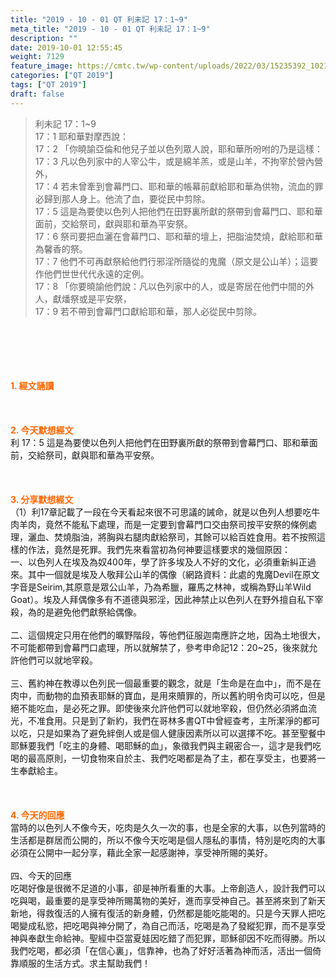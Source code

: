 ```yaml
---
title: "2019 - 10 - 01 QT 利未記 17：1~9"
meta_title: "2019 - 10 - 01 QT 利未記 17：1~9"
description: ""
date: 2019-10-01 12:55:45
weight: 7129
feature_image: https://cmtc.tw/wp-content/uploads/2022/03/15235392_10211799862337740_180693556567566654_o-1.webp
categories: ["QT 2019"]
tags: ["QT 2019"]
draft: false
---
```


<blockquote>利未記 17：1~9<br />
17：1 耶和華對摩西說：<br />
17：2 「你曉諭亞倫和他兒子並以色列眾人說，耶和華所吩咐的乃是這樣：<br />
17：3 凡以色列家中的人宰公牛，或是綿羊羔，或是山羊，不拘宰於營內營外，<br />
17：4 若未曾牽到會幕門口、耶和華的帳幕前獻給耶和華為供物，流血的罪必歸到那人身上。他流了血，要從民中剪除。<br />
17：5 這是為要使以色列人把他們在田野裏所獻的祭帶到會幕門口、耶和華面前，交給祭司，獻與耶和華為平安祭。<br />
17：6 祭司要把血灑在會幕門口、耶和華的壇上，把脂油焚燒，獻給耶和華為馨香的祭。<br />
17：7 他們不可再獻祭給他們行邪淫所隨從的鬼魔（原文是公山羊）；這要作他們世世代代永遠的定例。<br />
17：8 「你要曉諭他們說：凡以色列家中的人，或是寄居在他們中間的外人，獻燔祭或是平安祭，<br />
17：9 若不帶到會幕門口獻給耶和華，那人必從民中剪除。</blockquote><br />
&nbsp;<br />
<br />
&nbsp;<br />
<br />
<span style="color: #ff6600;"><strong>1. </strong><strong>經文誦讀</strong></span><br />
<br />
<span style="color: #ff6600;"><strong> </strong></span><br />
<br />
<span style="color: #ff6600;"><strong>2. 今天默想</strong><strong>經文<br />
</strong></span>利 17：5 這是為要使以色列人把他們在田野裏所獻的祭帶到會幕門口、耶和華面前，交給祭司，獻與耶和華為平安祭。<br />
<br />
&nbsp;<br />
<br />
<span style="color: #ff6600;"><strong>3. 分享默想經文<br />
</strong></span>（1）利17章記載了一段在今天看起來很不可思議的誡命，就是以色列人想要吃牛肉羊肉，竟然不能私下處理，而是一定要到會幕門口交由祭司按平安祭的條例處理，灑血、焚燒脂油，將胸與右腿肉獻給祭司，其餘可以給百姓食用。若不按照這樣的作法，竟然是死罪。我們先來看當初為何神要這樣要求的幾個原因：<br />
一、以色列人在埃及為奴400年，學了許多埃及人不好的文化，必須重新糾正過來。其中一個就是埃及人敬拜公山羊的偶像（網路資料：此處的鬼魔Devil在原文字音是Seirim,其原意是眾公山羊，乃為希臘，羅馬之林神，或稱為野山羊Wild Goat）。埃及人拜偶像多有不道德與邪淫，因此神禁止以色列人在野外擅自私下宰殺，為的是避免他們獻祭給偶像。<br />
<br />
二、這個規定只用在他們的曠野階段，等他們征服迦南應許之地，因為土地很大，不可能都帶到會幕門口處理，所以就解禁了，參考申命記12：20~25，後來就允許他們可以就地宰殺。<br />
<br />
三、舊約神在教導以色列民一個最重要的觀念，就是「生命是在血中」，而不是在肉中，而動物的血預表耶穌的寶血，是用來贖罪的，所以舊約明令肉可以吃，但是絕不能吃血，是必死之罪。即使後來允許他們可以就地宰殺，但仍然必須將血流光，不准食用。只是到了新約，我們在哥林多書QT中曾經查考，主所潔淨的都可以吃，只是如果為了避免絆倒人或是個人健康因素所以可以選擇不吃。甚至聖餐中耶穌要我們「吃主的身體、喝耶穌的血」，象徵我們與主親密合一，這才是我們吃喝的最高原則，一切食物來自於主、我們吃喝都是為了主，都在享受主，也要將一生奉獻給主。<br />
<br />
&nbsp;<br />
<br />
<span style="color: #ff6600;"><strong>4. 今天的回應<br />
</strong></span>當時的以色列人不像今天，吃肉是久久一次的事，也是全家的大事，以色列當時的生活都是群居而公開的，所以不像今天吃喝是個人隱私的事情，特別是吃肉的大事必須在公開中一起分享，藉此全家一起感謝神，享受神所賜的美好。<br />
<br />
四、今天的回應<br />
吃喝好像是很微不足道的小事，卻是神所看重的大事。上帝創造人，設計我們可以吃與喝，最重要的是享受神所賜萬物的美好，進而享受神自己。甚至將來到了新天新地，得救復活的人擁有復活的新身體，仍然都是能吃能喝的。只是今天罪人把吃喝變成私慾，把吃喝與神分開了，為自己而活，吃喝是為了發縱犯罪，而不是享受神與奉獻生命給神。聖經中亞當夏娃因吃錯了而犯罪，耶穌卻因不吃而得勝。所以我們吃喝，都必須「在信心裏」，信靠神，也為了好好活著為神而活，活出一個倚靠順服的生活方式。求主幫助我們！<br />
<br />
&nbsp;
        